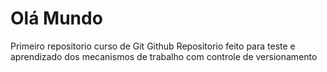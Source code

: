 # Olá Mundo
 Primeiro repositorio curso de Git Github
 Repositorio feito para teste e aprendizado dos
 mecanismos de trabalho com controle de versionamento
